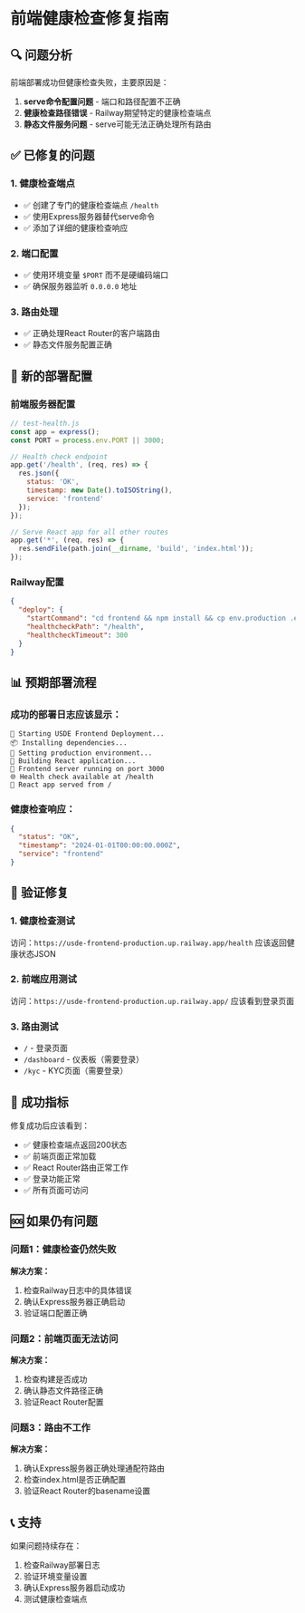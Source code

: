 # 前端健康检查修复指南

## 🔍 问题分析

前端部署成功但健康检查失败，主要原因是：
1. **serve命令配置问题** - 端口和路径配置不正确
2. **健康检查路径错误** - Railway期望特定的健康检查端点
3. **静态文件服务问题** - serve可能无法正确处理所有路由

## ✅ 已修复的问题

### 1. 健康检查端点
- ✅ 创建了专门的健康检查端点 `/health`
- ✅ 使用Express服务器替代serve命令
- ✅ 添加了详细的健康检查响应

### 2. 端口配置
- ✅ 使用环境变量 `$PORT` 而不是硬编码端口
- ✅ 确保服务器监听 `0.0.0.0` 地址

### 3. 路由处理
- ✅ 正确处理React Router的客户端路由
- ✅ 静态文件服务配置正确

## 🚀 新的部署配置

### 前端服务器配置
```javascript
// test-health.js
const app = express();
const PORT = process.env.PORT || 3000;

// Health check endpoint
app.get('/health', (req, res) => {
  res.json({ 
    status: 'OK', 
    timestamp: new Date().toISOString(),
    service: 'frontend'
  });
});

// Serve React app for all other routes
app.get('*', (req, res) => {
  res.sendFile(path.join(__dirname, 'build', 'index.html'));
});
```

### Railway配置
```json
{
  "deploy": {
    "startCommand": "cd frontend && npm install && cp env.production .env.production && npm run build && npm run serve",
    "healthcheckPath": "/health",
    "healthcheckTimeout": 300
  }
}
```

## 📊 预期部署流程

### 成功的部署日志应该显示：
```
🚀 Starting USDE Frontend Deployment...
📦 Installing dependencies...
🔧 Setting production environment...
🔨 Building React application...
🚀 Frontend server running on port 3000
🌐 Health check available at /health
📱 React app served from /
```

### 健康检查响应：
```json
{
  "status": "OK",
  "timestamp": "2024-01-01T00:00:00.000Z",
  "service": "frontend"
}
```

## 🔧 验证修复

### 1. 健康检查测试
访问：`https://usde-frontend-production.up.railway.app/health`
应该返回健康状态JSON

### 2. 前端应用测试
访问：`https://usde-frontend-production.up.railway.app/`
应该看到登录页面

### 3. 路由测试
- `/` - 登录页面
- `/dashboard` - 仪表板（需要登录）
- `/kyc` - KYC页面（需要登录）

## 🎯 成功指标

修复成功后应该看到：
- ✅ 健康检查端点返回200状态
- ✅ 前端页面正常加载
- ✅ React Router路由正常工作
- ✅ 登录功能正常
- ✅ 所有页面可访问

## 🆘 如果仍有问题

### 问题1：健康检查仍然失败
**解决方案：**
1. 检查Railway日志中的具体错误
2. 确认Express服务器正确启动
3. 验证端口配置正确

### 问题2：前端页面无法访问
**解决方案：**
1. 检查构建是否成功
2. 确认静态文件路径正确
3. 验证React Router配置

### 问题3：路由不工作
**解决方案：**
1. 确认Express服务器正确处理通配符路由
2. 检查index.html是否正确配置
3. 验证React Router的basename设置

## 📞 支持

如果问题持续存在：
1. 检查Railway部署日志
2. 验证环境变量设置
3. 确认Express服务器启动成功
4. 测试健康检查端点 